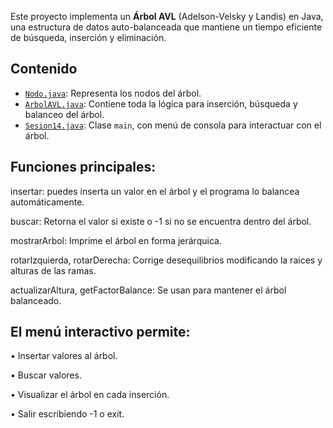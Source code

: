 Este proyecto implementa un **Árbol AVL** (Adelson-Velsky y Landis) en Java, 
una estructura de datos auto-balanceada que mantiene un tiempo eficiente de búsqueda, inserción y eliminación.


 ## Contenido

- [`Nodo.java`](src/main/java/com/mycompany/sesion14/Nodo.java): Representa los nodos del árbol.
- [`ArbolAVL.java`](src/main/java/com/mycompany/sesion14/ArbolAVL.java): Contiene toda la lógica para inserción, búsqueda y balanceo del árbol.
- [`Sesion14.java`](src/main/java/com/mycompany/sesion14/Sesion14.java): Clase `main`, con menú de consola para interactuar con el árbol.

## Funciones principales:

insertar: puedes inserta un valor en el árbol y el programa lo balancea automáticamente.

buscar: Retorna el valor si existe o -1 si no se encuentra dentro del árbol.

mostrarArbol: Imprime el árbol en forma jerárquica.

rotarIzquierda, rotarDerecha: Corrige desequilibrios modificando la raices y alturas de las ramas.

actualizarAltura, getFactorBalance: Se usan para mantener el árbol balanceado.



## El menú interactivo permite:

• Insertar valores al árbol.

• Buscar valores.

• Visualizar el árbol en cada inserción.

• Salir escribiendo -1 o exit.
